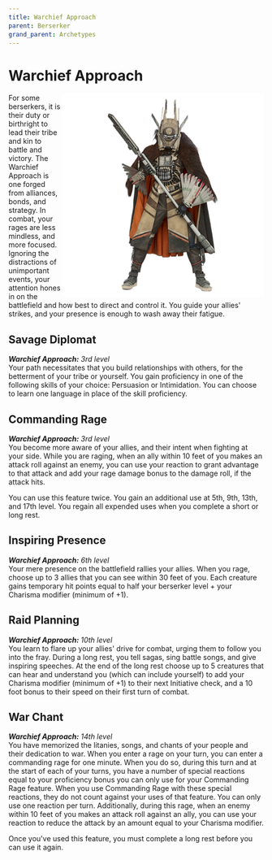 ```yaml
---
title: Warchief Approach
parent: Berserker
grand_parent: Archetypes
---
```


# Warchief Approach

<img src='../../../../zzImages/Classes/berserker_warchief.png' style='float:right; width:400px;'>

For some berserkers, it is their duty or birthright to lead their tribe and kin to battle and victory. The Warchief Approach is one forged from alliances, bonds, and strategy. In combat, your rages are less mindless, and more focused. Ignoring the distractions of unimportant events, your attention hones in on the battlefield and how best to direct and control it. You guide your allies' strikes, and your presence is enough to wash away their fatigue.

## Savage Diplomat
_**Warchief Approach:** 3rd level_<br>
Your path necessitates that you build relationships with others, for the betterment of your tribe or yourself. You gain proficiency in one of the following skills of your choice: Persuasion or Intimidation. You can choose to learn one language in place of the skill proficiency.

## Commanding Rage
_**Warchief Approach:** 3rd level_<br>
You become more aware of your allies, and their intent when fighting at your side. While you are raging, when an ally within 10 feet of you makes an attack roll against an enemy, you can use your reaction to grant advantage to that attack and add your rage damage bonus to the damage roll, if the attack hits.

You can use this feature twice. You gain an additional use at 5th, 9th, 13th, and 17th level. You regain all expended uses when you complete a short or long rest.

## Inspiring Presence
_**Warchief Approach:** 6th level_<br>
Your mere presence on the battlefield rallies your allies. When you rage, choose up to 3 allies that you can see within 30 feet of you. Each creature gains temporary hit points equal to half your berserker level + your Charisma modifier (minimum of +1).

## Raid Planning
_**Warchief Approach:** 10th level_<br>
You learn to flare up your allies' drive for combat, urging them to follow you into the fray. During a long rest, you tell sagas, sing battle songs, and give inspiring speeches. At the end of the long rest choose up to 5 creatures that can hear and understand you (which can include yourself) to add your Charisma modifier (minimum of +1) to their next Initiative check, and a 10 foot bonus to their speed on their first turn of combat.

## War Chant
_**Warchief Approach:** 14th level_<br>
You have memorized the litanies, songs, and chants of your people and their dedication to war. When you enter a rage on your turn, you can enter a commanding rage for one minute. When you do so, during this turn and at the start of each of your turns, you have a number of special reactions equal to your proficiency bonus you can only use for your Commanding Rage feature. When you use Commanding Rage with these special reactions, they do not count against your uses of that feature. You can only use one reaction per turn. Additionally, during this rage, when an enemy within 10 feet of you makes an attack roll against an ally, you can use your reaction to reduce the attack by an amount equal to your Charisma modifier.

Once you've used this feature, you must complete a long rest before you can use it again.
